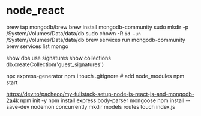# node_react
 brew tap mongodb/brew
 brew install mongodb-community
 sudo mkdir -p /System/Volumes/Data/data/db
 sudo chown -R `id -un` /System/Volumes/Data/data/db
 brew services run mongodb-community
 brew services list
 mongo
 
 show dbs
 use signatures
 show collections
 db.createCollection('guest_signatures')
 
 npx express-generator
 npm i
 touch .gitignore  # add node_modules
 npm start
 
https://dev.to/pacheco/my-fullstack-setup-node-js-react-js-and-mongodb-2a4k
npm init -y
npm install express body-parser mongoose
npm install --save-dev nodemon concurrently
mkdir models routes
touch index.js

